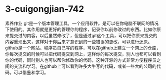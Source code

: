# 3-cuigongjian-742
素养作业
git是一个版本管理工具，一个应用软件。是可以在你电脑不联网的情况下使用的。其作用就是更好的管理你的程序，记录你以前修改过的东西。比如你原来提交过的内容，以后虽然修改了，但是通过git这个工具，可以把你原来提交的内容重现出来，这样对于你后来才意识到的一些错误的更改，可以进行还原。
github是一个网站。程序员自己写的程序，可以在github上建立一个网上的仓库，你每次提交的时候可以把代码提交到网上，这样你的每次提交，别人也都可以看到你的代码，同时别人也可以帮你修改你的代码，这种开源的方式非常方便程序员之间的交流和学习。在github上可以看到许多大牛写的代码，或者一些大的公司的代码。可以借鉴和学习。
